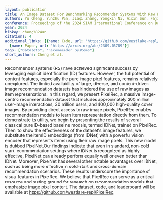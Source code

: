 ```yaml
---
layout: publication
title: An Image Dataset For Benchmarking Recommender Systems With Raw Pixels
authors: Yu Cheng, Yunzhu Pan, Jiaqi Zhang, Yongxin Ni, Aixin Sun, Fajie Yuan
conference: Proceedings of the 2024 SIAM International Conference on Data Mining (SDM)
year: 2024
bibkey: cheng2024an
citations: 4
additional_links: [{name: Code, url: 'https://github.com/westlake-repl/PixelRec.'},
  {name: Paper, url: 'https://arxiv.org/abs/2309.06789'}]
tags: ["Datasets", "Recommender Systems"]
short_authors: Cheng et al.
---
```

Recommender systems (RS) have achieved significant success by leveraging
explicit identification (ID) features. However, the full potential of content
features, especially the pure image pixel features, remains relatively
unexplored. The limited availability of large, diverse, and content-driven
image recommendation datasets has hindered the use of raw images as item
representations. In this regard, we present PixelRec, a massive image-centric
recommendation dataset that includes approximately 200 million user-image
interactions, 30 million users, and 400,000 high-quality cover images. By
providing direct access to raw image pixels, PixelRec enables recommendation
models to learn item representation directly from them. To demonstrate its
utility, we begin by presenting the results of several classical pure ID-based
baseline models, termed IDNet, trained on PixelRec. Then, to show the
effectiveness of the dataset's image features, we substitute the itemID
embeddings (from IDNet) with a powerful vision encoder that represents items
using their raw image pixels. This new model is dubbed PixelNet.Our findings
indicate that even in standard, non-cold start recommendation settings where
IDNet is recognized as highly effective, PixelNet can already perform equally
well or even better than IDNet. Moreover, PixelNet has several other notable
advantages over IDNet, such as being more effective in cold-start and
cross-domain recommendation scenarios. These results underscore the importance
of visual features in PixelRec. We believe that PixelRec can serve as a
critical resource and testing ground for research on recommendation models that
emphasize image pixel content. The dataset, code, and leaderboard will be
available at https://github.com/westlake-repl/PixelRec.